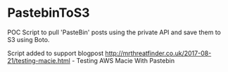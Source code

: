 # PastebinToS3
POC Script to pull 'PasteBin' posts using the private API and save them to S3 using Boto.

Script added to support blogpost http://mrthreatfinder.co.uk/2017-08-21/testing-macie.html - Testing AWS Macie With Pastebin